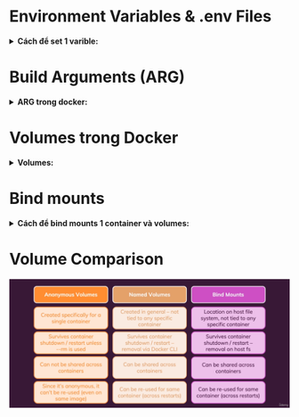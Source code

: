 # Environment Variables & .env Files
<details>
  <summary>
  <b>Cách để set 1 varible: </b>
  </summary>

  * Đặt bên trong docker file : `ENV PORT 80`
  * Cập nhật env khi chạy: `docker run -d -p 3000:8000 -e PORT=8000 --rm --name feedback-app feedback-node:volumes`
      - `-e ` hoặc `--env`
  * Set up bằng file env: Tạo file env và đặt `PORT = 8000` bên trong
      - `docker run -d -p 3000:8000 --env-file ./.env --rm --name feedback-app `
          + `./.env` : địa chỉ file 
</details>

# Build Arguments (ARG)
<details>
  <summary>
  <b>ARG trong docker: </b>
  </summary>

  * Khai báo `ARG` bên trong Dockerfile:
      - Sử dụng cú pháp `ARG <arg_name>=<default_value>` để khai báo một biến có thể truyền vào lúc build:
      - EX:  `ARG DEFAULT_PORT=80`

  * Sử dụng ARG khi build image:
      - Bạn có thể cung cấp giá trị cho ARG tại thời điểm build bằng cách sử dụng `--build-arg`:
      - EX: `docker build -t feedback-node:dev --build-arg DEFAULT_PORT=8000 .`
          + ARG chỉ tồn tại trong quá trình build và không được truyền vào container khi nó chạy.
          + Biến này thường được sử dụng để tạo ra các image có thể tùy chỉnh cho nhiều trường hợp khác nhau, ví dụ như chạy trên các cổng khác nhau.
 
</details>

# Volumes trong Docker
<details>
  <summary>
  <b>Volumes: </b>
  </summary>
  
  + Volumes trong Docker là một tính năng cho phép bạn lưu trữ và chia sẻ dữ liệu giữa các container hoặc giữa container và máy chủ (host). Nó được sử dụng để duy trì dữ liệu của container ngay cả khi container bị dừng hoặc xóa.
  
  + <b>Các lệnh cơ bản: </b>
      1. Xem danh sách volumes: `docker volume ls`
      2. Xóa volume: `docker volume rm my-volume`
  
  + <b>Tại sao nên dùng volumes? </b>
      1. <b>Persist dữ liệu: </b> Dữ liệu trong container thường sẽ bị mất khi container bị xóa. Volumes giúp lưu trữ dữ liệu một cách lâu dài, ngay cả khi container không còn tồn tại.
      2. <b>Chia sẻ dữ liệu giữa các container: </b> Nhiều container có thể sử dụng chung một volume để chia sẻ dữ liệu. Điều này rất hữu ích khi bạn có các container cần truy cập vào cùng một bộ dữ liệu.
      3. <b>Tách biệt dữ liệu và ứng dụng: </b> Volumes giúp tách biệt dữ liệu khỏi container, giúp việc quản lý và sao lưu dữ liệu trở nên dễ dàng hơn.
      4. <b>Hiệu suất tốt hơn: </b> Volumes được tối ưu hóa cho hiệu suất và thường nhanh hơn so với việc lưu trữ dữ liệu trực tiếp trên hệ thống tập tin của container (bind mounts).

  + <b>Cách sử dụng volumes: </b>
      1. <b>Tạo volume khi chạy container: </b> `docker run -d -p 3000:80 --rm --name feedback-app -v feedback:/app/feedback feedback-node:volumes`
      2. <b>Hoặc: </b> 
            - Tạo volume: `docker volume create my-volume` 
            - Gắn volume vào container:
                - Khi chạy container, bạn có thể gắn volume vào một thư mục trong container bằng tùy chọn -v hoặc --mount.
                - `docker run -d -v my-volume:/path/in/container my-image`
                    + `my-volume`: Tên của volume mà bạn đã tạo.
                    + `/path/in/container`: Đường dẫn trong container nơi volume sẽ được gắn.
                - EX:
                    + Nếu bạn muốn lưu trữ dữ liệu trong thư mục /data của container:
                    + `docker run -d -v my-volume:/data my-image`
            3. Bind mounts:
                 - Ngoài ra, bạn cũng có thể gắn một thư mục từ máy chủ (host) vào container. Đây là dạng bind mounts:
                 - `docker run -d -v /path/on/host:/path/in/container my-image`
                    + `/path/on/host`: Thư mục trên máy chủ mà bạn muốn gắn.
                    + `/path/in/container`: Thư mục tương ứng trong container.
            4. So sánh giữa volumes và bind mounts:
                 ![Example Image](./image-for-notes/volume_&_bindmounts.png)
            5. Ví dụ cụ thể:
               - Giả sử bạn có một ứng dụng web lưu trữ dữ liệu vào thư mục /data bên trong container và bạn muốn dữ liệu được lưu trữ bền vững trên máy chủ của bạn. Bạn có thể sử dụng volume như sau:
                    + `docker run -d -v my-volume:/data my-web-app`
               - Nếu bạn muốn sử dụng một thư mục cụ thể trên máy chủ (ví dụ /home/user/data), bạn có thể sử dụng bind mount:
                    + `docker run -d -v /home/user/data:/data my-web-app`

## Lưu ý:
  - Anonymous Volume sẽ bị xóa khi container shutdown
  - Volume được đặt tên sẽ không tự động xóa khi container shutdown
        + EX: `docker run -d -p 3000:80 --rm --name feedback-app -v feedback:/app/feedback feedback-node:volumes`  
</details>

# Bind mounts
<details>
  <summary>
  <b>Cách để bind mounts 1 container và volumes: </b>
  </summary>

  * EX: `docker run -d -p 3000:80 --rm --name feedback-app -v feedback:/app/feedback -v "C:\Users\PC\Desktop\Learning Docker\My-Learning-Docker\03 - Managing Data & Working with Volumes\data-volumes-02-added-dockerfile:/app" -v /app/node_modules feedback-node:volumes`
  * Giải thích:
      - `-v feedback:/app/feedback`
          + Cờ -v được sử dụng để mount (gắn) một volume. Volume là một cách để lưu trữ dữ liệu ngoài container, giúp dữ liệu không bị mất khi container bị xóa. Ở đây:
            - `feedback`: là tên volume.
            - `/app/feedback`: là thư mục trong container nơi volume được gắn vào.
      - `-v "C:\Users\PC\Desktop\Learning Docker\My-Learning-Docker\03 - Managing Data & Working with Volumes\data-volumes-02-added-dockerfile:/app"`
          + Đây là một volume khác, nhưng thay vì sử dụng volume của Docker, nó gắn thư mục trên máy tính host vào container. Cụ thể:
            - `"C:\Users\PC\Desktop\Learning Docker\My-Learning-Docker\03 - Managing Data & Working with Volumes\data-volumes-02-added-dockerfile"`: là thư mục trên máy tính của bạn (Windows).
            - `/app`: là thư mục trong container.
          + Điều này có nghĩa là mọi thay đổi trong thư mục trên máy tính host sẽ tự động được phản ánh trong container tại thư mục `/app`, và ngược lại.
      - `-v /app/node_modules`
          + Tham số này mount một volume ẩn, điều này có nghĩa là Docker sẽ không ghi đè thư mục node_modules bên trong container bằng thư mục tương ứng từ máy host. Thư mục này sẽ được quản lý độc lập bên trong container, giúp tránh vấn đề về sự khác biệt môi trường giữa hệ thống host và container.
</details>

# Volume Comparison
   ![Example Image](./image-for-notes/Volumes_comparision%20.png)
  

